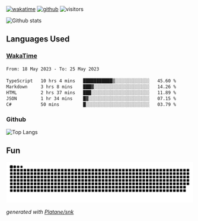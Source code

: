 [![wakatime](https://wakatime.com/badge/user/82c377cd-a54c-404c-b7df-177b313ca539.svg)](https://wakatime.com/@82c377cd-a54c-404c-b7df-177b313ca539)
[![github](https://img.shields.io/github/followers/xinthose?logo=github&style=plastic)](https://github.com/alanhamlett?tab=followers)
![visitors](https://visitor-badge.glitch.me/badge?page_id=xinthose&left_color=green&right_color=red)

![Github stats](https://github-readme-stats.vercel.app/api?username=xinthose&show_icons=true&theme=radical&count_private=true)

## Languages Used

### [WakaTime](https://wakatime.com/)
<!--START_SECTION:waka-->

```text
From: 18 May 2023 - To: 25 May 2023

TypeScript   10 hrs 4 mins   ███████████▒░░░░░░░░░░░░░   45.60 %
Markdown     3 hrs 8 mins    ███▓░░░░░░░░░░░░░░░░░░░░░   14.26 %
HTML         2 hrs 37 mins   ███░░░░░░░░░░░░░░░░░░░░░░   11.89 %
JSON         1 hr 34 mins    █▓░░░░░░░░░░░░░░░░░░░░░░░   07.15 %
C#           50 mins         █░░░░░░░░░░░░░░░░░░░░░░░░   03.79 %
```

<!--END_SECTION:waka-->

### Github

![Top Langs](https://github-readme-stats.vercel.app/api/top-langs/?username=xinthose)

## Fun
![github contribution grid snake animation](https://raw.githubusercontent.com/xinthose/xinthose/output/github-contribution-grid-snake.svg)

_generated with [Platane/snk](https://github.com/Platane/snk)_
